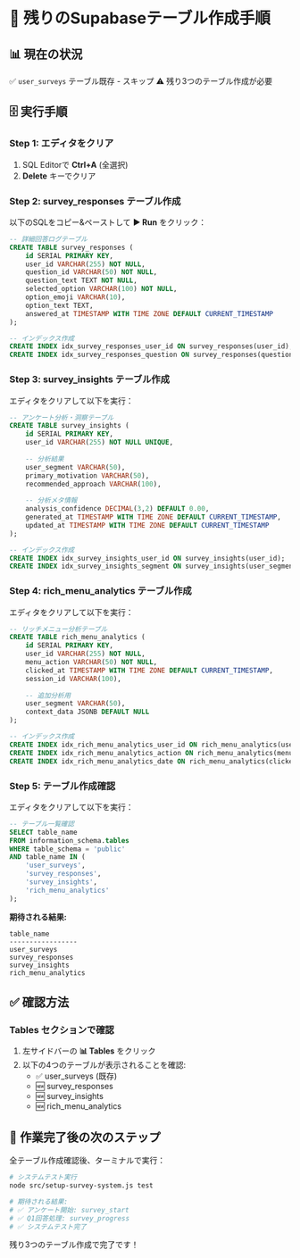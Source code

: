 # 🔧 残りのSupabaseテーブル作成手順

## 📊 現在の状況
✅ `user_surveys` テーブル既存 - スキップ
⚠️ 残り3つのテーブル作成が必要

## 🗄️ 実行手順

### **Step 1: エディタをクリア**
1. SQL Editorで **Ctrl+A** (全選択)
2. **Delete** キーでクリア

### **Step 2: survey_responses テーブル作成**
以下のSQLをコピー&ペーストして **▶️ Run** をクリック：

```sql
-- 詳細回答ログテーブル
CREATE TABLE survey_responses (
    id SERIAL PRIMARY KEY,
    user_id VARCHAR(255) NOT NULL,
    question_id VARCHAR(50) NOT NULL,
    question_text TEXT NOT NULL,
    selected_option VARCHAR(100) NOT NULL,
    option_emoji VARCHAR(10),
    option_text TEXT,
    answered_at TIMESTAMP WITH TIME ZONE DEFAULT CURRENT_TIMESTAMP
);

-- インデックス作成
CREATE INDEX idx_survey_responses_user_id ON survey_responses(user_id);
CREATE INDEX idx_survey_responses_question ON survey_responses(question_id);
```

### **Step 3: survey_insights テーブル作成**
エディタをクリアして以下を実行：

```sql
-- アンケート分析・洞察テーブル
CREATE TABLE survey_insights (
    id SERIAL PRIMARY KEY,
    user_id VARCHAR(255) NOT NULL UNIQUE,
    
    -- 分析結果
    user_segment VARCHAR(50),
    primary_motivation VARCHAR(50),
    recommended_approach VARCHAR(100),
    
    -- 分析メタ情報
    analysis_confidence DECIMAL(3,2) DEFAULT 0.00,
    generated_at TIMESTAMP WITH TIME ZONE DEFAULT CURRENT_TIMESTAMP,
    updated_at TIMESTAMP WITH TIME ZONE DEFAULT CURRENT_TIMESTAMP
);

-- インデックス作成
CREATE INDEX idx_survey_insights_user_id ON survey_insights(user_id);
CREATE INDEX idx_survey_insights_segment ON survey_insights(user_segment);
```

### **Step 4: rich_menu_analytics テーブル作成**
エディタをクリアして以下を実行：

```sql
-- リッチメニュー分析テーブル
CREATE TABLE rich_menu_analytics (
    id SERIAL PRIMARY KEY,
    user_id VARCHAR(255) NOT NULL,
    menu_action VARCHAR(50) NOT NULL,
    clicked_at TIMESTAMP WITH TIME ZONE DEFAULT CURRENT_TIMESTAMP,
    session_id VARCHAR(100),
    
    -- 追加分析用
    user_segment VARCHAR(50),
    context_data JSONB DEFAULT NULL
);

-- インデックス作成
CREATE INDEX idx_rich_menu_analytics_user_id ON rich_menu_analytics(user_id);
CREATE INDEX idx_rich_menu_analytics_action ON rich_menu_analytics(menu_action);
CREATE INDEX idx_rich_menu_analytics_date ON rich_menu_analytics(clicked_at);
```

### **Step 5: テーブル作成確認**
エディタをクリアして以下を実行：

```sql
-- テーブル一覧確認
SELECT table_name 
FROM information_schema.tables 
WHERE table_schema = 'public' 
AND table_name IN (
    'user_surveys', 
    'survey_responses', 
    'survey_insights', 
    'rich_menu_analytics'
);
```

**期待される結果:**
```
table_name
-----------------
user_surveys
survey_responses  
survey_insights
rich_menu_analytics
```

## ✅ 確認方法

### **Tables セクションで確認**
1. 左サイドバーの **📊 Tables** をクリック
2. 以下の4つのテーブルが表示されることを確認:
   - ✅ user_surveys (既存)
   - 🆕 survey_responses 
   - 🆕 survey_insights
   - 🆕 rich_menu_analytics

## 🚀 作業完了後の次のステップ

全テーブル作成確認後、ターミナルで実行：

```bash
# システムテスト実行
node src/setup-survey-system.js test

# 期待される結果:
# ✅ アンケート開始: survey_start
# ✅ Q1回答処理: survey_progress  
# ✅ システムテスト完了
```

残り3つのテーブル作成で完了です！